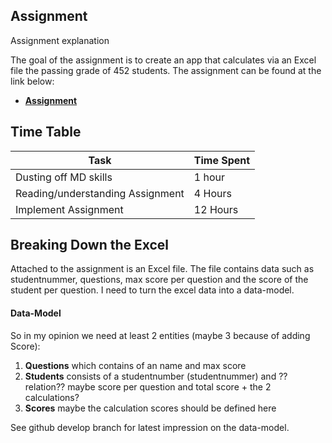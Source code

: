 
## Assignment

Assignment explanation

The goal of the assignment is to create an app that calculates via an Excel file the passing grade of 452 students.
The assignment can be found at the link below: 

- **[Assignment](https://www.google.nl)** 

## Time Table

| Task                              | Time Spent        |
| -------------                     | -------------     |
| Dusting off MD skills             | 1 hour            |
| Reading/understanding Assignment  | 4 Hours           |
| Implement Assignment              | 12 Hours          |


## Breaking Down the Excel

Attached to the assignment is an Excel file. The file contains data such as studentnummer, questions, max score per
question and the score of the student per question. I need to turn the excel data into a data-model.

#### Data-Model

So in my opinion we need at least 2 entities (maybe 3 because of adding Score):

1. **Questions** which contains of an name and max score
2. **Students** consists of a studentnumber (studentnummer) and ??relation?? maybe score per question and total score +
the 2 calculations?
3. **Scores** maybe the calculation scores should be defined here

See github develop branch for latest impression on the data-model.


